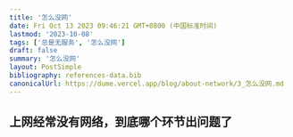 ```yaml
---
title: '怎么没网'
date: Fri Oct 13 2023 09:46:21 GMT+0800 (中国标准时间)
lastmod: '2023-10-08'
tags: ['总是无服务', '怎么没网']
draft: false
summary: '怎么没网'
layout: PostSimple
bibliography: references-data.bib
canonicalUrl: https://dume.vercel.app/blog/about-network/3_怎么没网.md
---
```


## 上网经常没有网络，到底哪个环节出问题了
